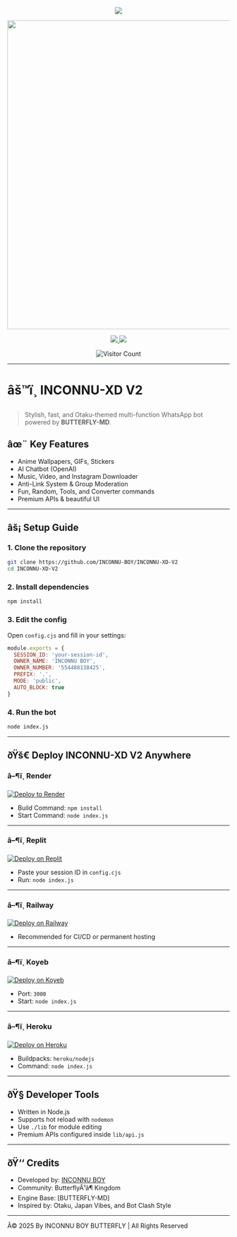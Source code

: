 
<p align="center">
  <img src="https://readme-typing-svg.demolab.com?font=Fira+Code&size=28&duration=3000&pause=1000&color=FF00AA&center=true&vCenter=true&width=1000&lines=INCONNU-XD+V2;The+Next-Gen+Anime+WhatsApp+Bot;Powered+by+BUTTERFLY-MD">
</p>

<p align="center">
  <img src="https://files.catbox.moe/230q0c.jpg" width="700" />
</p>

<p align="center">
  <a href="https://github.com/INCONNU-BOY">
    <img src="https://img.shields.io/badge/Author-INCONNU%20BOY-ff004d?style=for-the-badge&logo=github" />
  </a>
  <a href="https://whatsapp.com/channel/0029Vb6T8td5K3zQZbsKEU1R">
    <img src="https://img.shields.io/badge/Follow%20on-WhatsApp-25D366?style=for-the-badge&logo=whatsapp" />
  </a>
</p>

<p align="center">
  <img src="https://profile-counter.glitch.me/INCONNU-XD-V2/count.svg" alt="Visitor Count" />
</p>

---

# âš™ï¸ INCONNU-XD V2

> Stylish, fast, and Otaku-themed multi-function WhatsApp bot powered by **BUTTERFLY-MD**.

## âœ¨ Key Features

- Anime Wallpapers, GIFs, Stickers
- AI Chatbot (OpenAI)
- Music, Video, and Instagram Downloader
- Anti-Link System & Group Moderation
- Fun, Random, Tools, and Converter commands
- Premium APIs & beautiful UI

---

## âš¡ Setup Guide

### 1. Clone the repository

```bash
git clone https://github.com/INCONNU-BOY/INCONNU-XD-V2
cd INCONNU-XD-V2
```

### 2. Install dependencies

```bash
npm install
```

### 3. Edit the config

Open `config.cjs` and fill in your settings:

```js
module.exports = {
  SESSION_ID: 'your-session-id',
  OWNER_NAME: 'INCONNU BOY',
  OWNER_NUMBER: '554488138425',
  PREFIX: '.',
  MODE: 'public',
  AUTO_BLOCK: true
}
```

### 4. Run the bot

```bash
node index.js
```

---

## ðŸš€ Deploy INCONNU-XD V2 Anywhere

### â–¶ï¸ Render

[![Deploy to Render](https://img.shields.io/badge/Deploy%20to-Render-06B6D4?style=for-the-badge&logo=render)](https://dashboard.render.com/deploy?repo=https://github.com/INCONNU-BOY/INCONNU-XD-V2)

- Build Command: `npm install`
- Start Command: `node index.js`

---

### â–¶ï¸ Replit

[![Deploy on Replit](https://img.shields.io/badge/Deploy%20to-Replit-orange?style=for-the-badge&logo=replit)](https://replit.com/github/INCONNU-BOY/INCONNU-XD-V2)

- Paste your session ID in `config.cjs`
- Run: `node index.js`

---

### â–¶ï¸ Railway

[![Deploy on Railway](https://img.shields.io/badge/Deploy%20to-Railway-8B5CF6?style=for-the-badge&logo=railway)](https://railway.app/new/template?template=https://github.com/INCONNU-BOY/INCONNU-XD-V2)

- Recommended for CI/CD or permanent hosting

---

### â–¶ï¸ Koyeb

[![Deploy on Koyeb](https://img.shields.io/badge/Deploy%20to-Koyeb-FF009D?style=for-the-badge&logo=koyeb)](https://app.koyeb.com/services/deploy?type=git&repository=INCONNU-BOY/INCONNU-XD-V2&ports=3000)

- Port: `3000`
- Start: `node index.js`

---

### â–¶ï¸ Heroku

[![Deploy on Heroku](https://img.shields.io/badge/Deploy%20to-Heroku-FF004D?style=for-the-badge&logo=heroku)](https://heroku.com/deploy?template=https://github.com/INCONNU-BOY/INCONNU-XD-V2)

- Buildpacks: `heroku/nodejs`
- Command: `node index.js`

---

## ðŸ§  Developer Tools

- Written in Node.js  
- Supports hot reload with `nodemon`  
- Use `./lib` for module editing  
- Premium APIs configured inside `lib/api.js`  

---

## ðŸ‘‘ Credits

- Developed by: [INCONNU BOY](https://github.com/INCONNU-BOY)  
- Community: ButterflyÂ¹â¶ Kingdom  
- Engine Base: [BUTTERFLY-MD]  
- Inspired by: Otaku, Japan Vibes, and Bot Clash Style

---

Â© 2025 By INCONNU BOY BUTTERFLY | All Rights Reserved  
